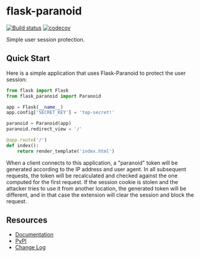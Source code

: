 flask-paranoid
==============

[![Build status](https://github.com/miguelgrinberg/flask-paranoid/workflows/build/badge.svg)](https://github.com/miguelgrinberg/flask-paranoid/actions) [![codecov](https://codecov.io/gh/miguelgrinberg/flask-paranoid/branch/main/graph/badge.svg)](https://codecov.io/gh/miguelgrinberg/flask-paranoid)

Simple user session protection.

Quick Start
-----------

Here is a simple application that uses Flask-Paranoid to protect the user session:

```python
from flask import Flask
from flask_paranoid import Paranoid

app = Flask(__name__)
app.config['SECRET_KEY'] = 'top-secret!'

paranoid = Paranoid(app)
paranoid.redirect_view = '/'

@app.route('/')
def index():
    return render_template('index.html')
```

When a client connects to this application, a "paranoid" token will be
generated according to the IP address and user agent. In all subsequent
requests, the token will be recalculated and checked against the one computed
for the first request. If the session cookie is stolen and the attacker tries
to use it from another location, the generated token will be different, and in
that case the extension will clear the session and block the request.

Resources
---------

- [Documentation](http://pythonhosted.org/Flask-Paranoid)
- [PyPI](https://pypi.python.org/pypi/flask-paranoid)
- [Change Log](https://github.com/miguelgrinberg/flask-paranoid/blob/main/CHANGES.md)
